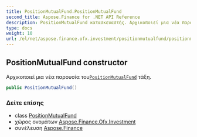 ```yaml
---
title: PositionMutualFund.PositionMutualFund
second_title: Aspose.Finance for .NET API Reference
description: PositionMutualFund κατασκευαστής. Αρχικοποιεί μια νέα παρουσία τουPositionMutualFund τάξη.
type: docs
weight: 10
url: /el/net/aspose.finance.ofx.investment/positionmutualfund/positionmutualfund/
---
```

## PositionMutualFund constructor

Αρχικοποιεί μια νέα παρουσία του[`PositionMutualFund`](../) τάξη.

```csharp
public PositionMutualFund()
```

### Δείτε επίσης

* class [PositionMutualFund](../)
* χώρος ονομάτων [Aspose.Finance.Ofx.Investment](../../positionmutualfund/)
* συνέλευση [Aspose.Finance](../../../)


